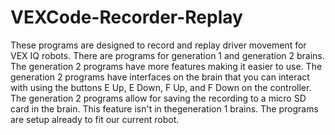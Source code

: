 # VEXCode-Recorder-Replay

These programs are designed to record and replay driver movement for VEX IQ robots. 
There are programs for generation 1 and generation 2 brains.
The generation 2 programs have more features making it easier to use. 
The generation 2 programs have interfaces on the brain that you can interact with using the buttons E Up, E Down, F Up, and F Down on the controller. 
The generation 2 programs allow for saving the recording to a micro SD card in the brain. This feature isn't in thegeneration 1 brains.
The programs are setup already to fit our current robot.
